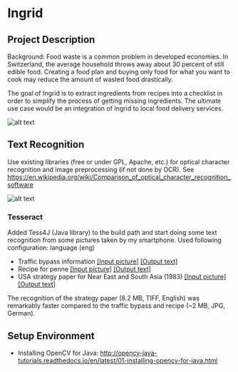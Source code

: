 # Ingrid

## Project Description

Background: Food waste is a common problem in developed economies. In Switzerland, the average household throws away about 30 percent of still edible food. Creating a food plan and buying only food for what you want to cook may reduce the amount of wasted food drastically.  

The goal of Ingrid is to extract ingredients from recipes into a checklist in order to simplify the process of getting missing ingredients. The ultimate use case would be an integration of Ingrid to local food delivery services.

![alt text](https://github.com/yaw89/ingrid/blob/master/Workflow.png)

## Text Recognition

Use existing libraries (free or under GPL, Apache, etc.) for optical character recognition and image preprocessing (if not done by OCR). See https://en.wikipedia.org/wiki/Comparison_of_optical_character_recognition_software

![alt text](https://github.com/yaw89/ingrid/blob/master/textrecognition_workflow.png)

### Tesseract

Added Tess4J (Java library) to the build path and start doing some text recognition from some pictures taken by my smartphone. Used following configuration: language (eng) 

* Traffic bypass information [[Input picture]](https://github.com/yaw89/ingrid/blob/master/backend/resources/raw_images/ausbau_nordumfahrung_a1.jpg) [[Output text]](https://github.com/yaw89/ingrid/blob/master/backend/resources/output/penne_rezept.txt)
* Recipe for penne [[Input picture]](https://github.com/yaw89/ingrid/blob/master/backend/resources/raw_images/penne_rezept.jpg) [[Output text]](https://github.com/yaw89/ingrid/blob/master/backend/resources/output/penne_rezept.txt)
* USA strategy paper for Near East and South Asia (1983) [[Input picture]](https://github.com/yaw89/ingrid/blob/master/backend/resources/raw_images/usa_strategy_sea_1983.tif) [[Output text]](https://github.com/yaw89/ingrid/blob/master/backend/resources/output/usa_strategy_sea_1983.txt)

The recognition of the strategy paper (8.2 MB, TIFF, English) was remarkably faster compared to the traffic bypass and recipe (~2 MB, JPG, German).

## Setup Environment
* Installing OpenCV for Java: http://opencv-java-tutorials.readthedocs.io/en/latest/01-installing-opencv-for-java.html
